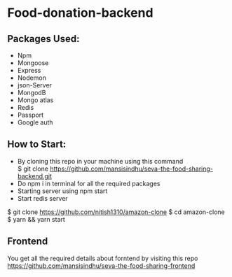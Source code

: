 ﻿# Food-donation-backend
 
 
 ## Packages Used:
- Npm
- Mongoose
- Express
- Nodemon 
- json-Server
- MongodB 
- Mongo atlas
- Redis 
- Passport
- Google auth

## How to Start:
- By cloning this repo in your machine using this command  
   $ git clone https://github.com/mansisindhu/seva-the-food-sharing-backend.git
- Do npm i in terminal for all the required packages
- Starting server using   npm start
- Start redis server

$ git clone https://github.com/nitish1310/amazon-clone
$ cd amazon-clone
$ yarn && yarn start


## Frontend
   You get all the required details about forntend by visiting this repo  https://github.com/mansisindhu/seva-the-food-sharing-frontend
